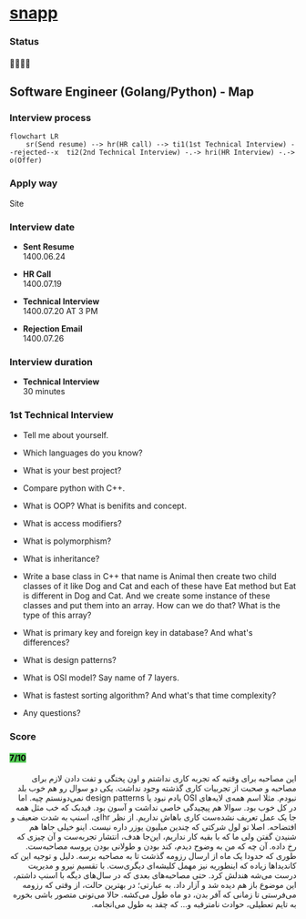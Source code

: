 # [snapp](snapp.ir)

### Status
#### 📜📞🔧❌
## Software Engineer (Golang/Python) - Map
### Interview process
```mermaid
flowchart LR
    sr(Send resume) --> hr(HR call) --> ti1(1st Technical Interview) --rejected--x  ti2(2nd Technical Interview) -.-> hri(HR Interview) -.-> o(Offer)
```
### Apply way
Site

### Interview date
- **Sent Resume** <br /> 1400.06.24

- **HR Call**<br /> 1400.07.19

- **Technical Interview** <br> 1400.07.20 AT 3 PM

- **Rejection Email** <br /> 1400.07.26

### Interview duration
- **Technical Interview** <br> 30 minutes

### 1st Technical Interview

- Tell me about yourself.

- Which languages do you know?

- What is your best project?

- Compare python with C++.

- What is OOP? What is benifits and concept.

- What is access modifiers?

- What is polymorphism?

- What is inheritance?

- Write a base class in C++ that name is Animal then create two child classes of it like Dog and Cat and each of these have Eat method but Eat is different in Dog and Cat. And we create some instance of these classes and put them into an array. How can we do that? What is the type of this array?

- What is primary key and foreign key in database? And what's differences?

- What is design patterns?

- What is OSI model? Say name of 7 layers.

- What is fastest sorting algorithm? And what's that time complexity?

- Any questions?

### Score
<h4><mark style="background-color:#54ca56">7/10</mark></h4>

<p dir="rtl">
این مصاحبه برای وقتیه که تجربه کاری نداشتم و اون پختگی و تفت دادن لازم برای مصاحبه و صحبت از تجربیات کاری گذشته وجود نداشت. یکی دو سوال رو هم خوب بلد نبودم. مثلا اسم همه‌ی لایه‌های OSI یادم نبود یا design patterns نمی‌دونستم چیه. اما در کل خوب بود. سوالا هم پیچیدگی خاصی نداشت و آسون بود. فیدبک که خب مثل همه جا یک عمل تعریف نشده‌ست کاری باهاش نداریم. از نظر hrای، اسنپ به شدت ضعیف و افتضاحه. اصلا تو لول شرکتی که چندین میلیون یوزر داره نیست. اینو خیلی جاها هم شنیدن گفتن ولی ما که با بقیه کار نداریم، این‌جا هدف، انتشار تجربه‌ست و آن چیزی که رخ داده. آن چه که من به وضوح دیدم، کند بودن و طولانی بودن پروسه مصاحبه‌ست. طوری که حدودا یک ماه از ارسال رزومه گذشت تا به مصاحبه برسه. دلیل و توجیه این که کاندیداها زیاده که اینطوریه نیز مهمل کلیشه‌ای دیگری‌ست. با تقسیم نیرو و مدیریت درست می‌شه هندلش کرد. حتی مصاحبه‌های بعدی که در سال‌های دیگه با اسنپ داشتم، این موضوع باز هم دیده شد و آزار داد. به عبارتی؛ در بهترین حالت، از وقتی که رزومه می‌فرستی تا زمانی که آفر بدن، دو ماه طول می‌کشه. حالا می‌تونی متصور باشی بخوره به تایم تعطیلی، حوادث نامترقبه و... که چقد به طول می‌انجامه.
</p>
